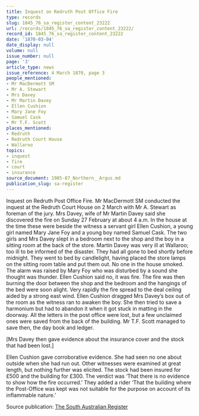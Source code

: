 ```yaml
---
title: Inquest on Redruth Post Office Fire
type: records
slug: 1845_76_sa_register_content_23222
url: /records/1845_76_sa_register_content_23222/
record_id: 1845_76_sa_register_content_23222
date: '1870-03-04'
date_display: null
volume: null
issue_number: null
page: '3'
article_type: news
issue_reference: 4 March 1870, page 3
people_mentioned:
- Mr MacDermott SM
- Mr A. Stewart
- Mrs Davey
- Mr Martin Davey
- Ellen Cushion
- Mary Jane Foy
- Samuel Cask
- Mr T.F. Scott
places_mentioned:
- Redruth
- Redruth Court House
- Wallaroo
topics:
- inquest
- fire
- court
- insurance
source_document: 1985-87_Northern__Argus.md
publication_slug: sa-register
---
```


Inquest on Redruth Post Office Fire.  Mr MacDermott SM conducted the inquest at the Redruth Court House on 2 March with Mr A. Stewart as foreman of the jury.  Mrs Davey, wife of Mr Martin Davey said she discovered the fire on Sunday 27 February at about 4 a.m.  In the house at the time these were beside the witness a servant girl Ellen Cushion, a young girl named Mary Jane Foy and a young boy named Samuel Cask.  The two girls and Mrs Davey slept in a bedroom next to the shop and the boy in a sitting room at the back of the store.  Martin Davey was very ill at Wallaroo; too ill to be informed of the disaster.  They had all gone to bed shortly before midnight.  They went to bed by candlelight, having placed the store lamps on the sitting room table and put them out.  No one in the house smoked.  The alarm was raised by Mary Foy who was disturbed by a sound she thought was thunder.  Ellen Cushion said no, it was fire.  The fire was then burning the door between the shop and the bedroom and the hangings of the bed were soon alight.  Very rapidly the fire spread to the deal ceiling aided by a strong east wind.  Ellen Cushion dragged Mrs Davey’s box out of the room as the witness ran to awaken the boy.  She then tried to save a harmonium but had to abandon it when it got stuck in matting in the doorway.  All the letters in the post office were lost, but a few unclaimed ones were saved from the back of the building.  Mr T.F. Scott managed to save then, the day book and ledger.

[Mrs Davey then gave evidence about the insurance cover and the stock that had been lost.]

Ellen Cushion gave corroborative evidence.  She had seen no one about outside when she had run out.  Other witnesses were examined at great length, but nothing further was elicited.  The stock had been insured for £500 and the building for £300.  The verdict was ‘That there is no evidence to show how the fire occurred.’  They added a rider ‘That the building where the Post-Office was kept was not suitable for the purpose on account of its inflammable nature.’

Source publication: [The South Australian Register](/publications/sa-register/)
